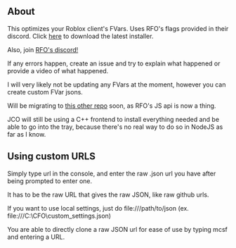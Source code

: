 ## About

This optimizes your Roblox client's FVars. Uses RFO's flags provided in their discord. Click [here](https://github.com/fheahdythdr/ClientFlagOptimizer/releases) to download the latest installer.

Also, join [RFO's discord!](https://dc.rfo.sh/)

If any errors happen, create an issue and try to explain what happened or provide a video of what happened.

I will very likely not be updating any FVars at the moment, however you can create custom FVar jsons.

Will be migrating to [this other repo](https://github.com/fheahdythdr/JCO) soon, as RFO's JS api is now a thing.

JCO will still be using a C++ frontend to install everything needed and be able to go into the tray, because there's no real way to do so in NodeJS as far as I know.

## Using custom URLS

Simply type url in the console, and enter the raw .json url you have after being prompted to enter one.

It has to be the raw URL that gives the raw JSON, like raw github urls.

If you want to use local settings, just do file:///path/to/json (ex. file:///C:\CFO\custom_settings.json)

You are able to directly clone a raw JSON url for ease of use by typing mcsf and entering a URL.
